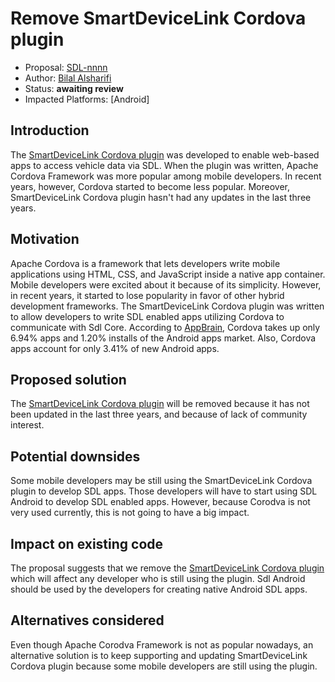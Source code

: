 # Remove SmartDeviceLink Cordova plugin

* Proposal: [SDL-nnnn](nnnn-android_remove_sdl_cordova_android)
* Author: [Bilal Alsharifi](https://github.com/bilal-alsharifi)
* Status: **awaiting review**
* Impacted Platforms: [Android]

## Introduction

The [SmartDeviceLink Cordova plugin](https://github.com/smartdevicelink/sdl_cordova_android) was developed to enable web-based apps to access vehicle data via SDL. When the plugin was written, Apache Cordova Framework was more popular among mobile developers. In recent years, however, Cordova started to become less popular. Moreover, SmartDeviceLink Cordova plugin hasn't had any updates in the last three years.


## Motivation

Apache Cordova is a framework that lets developers write mobile applications using HTML, CSS, and JavaScript inside a native app container. Mobile developers were excited about it because of its simplicity. However, in recent years, it started to lose popularity in favor of other hybrid development frameworks. The SmartDeviceLink Cordova plugin was written to allow developers to write SDL enabled apps utilizing Cordova to communicate with Sdl Core.
According to [AppBrain](http://www.appbrain.com/stats/libraries/details/phonegap/phonegap-apache-cordova), Cordova takes up only 6.94% apps and 1.20% installs of the Android apps market. Also, Cordova apps account for only 3.41% of new Android apps.


## Proposed solution
The [SmartDeviceLink Cordova plugin](https://github.com/smartdevicelink/sdl_cordova_android) will be removed because it has not been updated in the last three years, and because of lack of community interest.


## Potential downsides

Some mobile developers may be still using the SmartDeviceLink Cordova plugin to develop SDL apps. Those developers will have to start using SDL Android to develop SDL enabled apps. However, because Corodva is not very used currently, this is not going to have a big impact.


## Impact on existing code

The proposal suggests that we remove the [SmartDeviceLink Cordova plugin](https://github.com/smartdevicelink/sdl_cordova_android) which will affect any developer who is still using the plugin. Sdl Android should be used by the developers for creating native Android SDL apps. 

## Alternatives considered

Even though Apache Corodva Framework is not as popular nowadays, an alternative solution is to keep supporting and updating SmartDeviceLink Cordova plugin because some mobile developers are still using the plugin.
